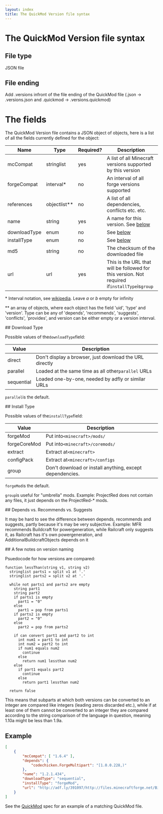 ```yaml
---
layout: index
title: The QuickMod Version file syntax
---
```


# The QuickMod Version file syntax

## File type

JSON file

## File ending

Add .versions infront of the file ending of the QuickMod file (<name>.json -> <name>.versions.json and <name>.quickmod -> <name>.versions.quickmod)

# The fields

The QuickMod Version file contains a JSON object of objects, here is a list of all the fields currently defined for the object:

Name | Type | Required? | Description
---- | ---- | --------- | -----------
mcCompat | stringlist | yes | A list of all Minecraft versions supported by this version
forgeCompat | interval\* | no | An interval of all forge versions supported
references | objectlist\*\* | no | A list of all dependencies, conflicts etc. etc.
name | string | yes | A name for this version. See [below](#note_versions)
downloadType | enum | no | See [below](#downloadtype)
installType | enum | no | See [below](#installtype)
md5 | string | no | The checksum of the downloaded file
url | url | yes | This is the URL that will be followed for this version. Not required if`installType`is`group`

\* Interval notation, see [wikipedia](http://en.wikipedia.org/wiki/Interval_%28mathematics%29#Notations_for_intervals). Leave _a_ or _b_ empty for infinity

\*\* an array of objects, where each object has the field 'uid', 'type' and 'version'. Type can be any of 'depends', 'recommends', 'suggests', 'conflicts', 'provides', and version can be either empty or a version interval.

<a id="downloadtype">
## Download Type
</a>

Possible values of the`downloadType`field:

Value | Description
----- | -----------
direct | Don't display a browser, just download the URL directly
parallel | Loaded at the same time as all other`parallel` URLs
sequential | Loaded one-by-one, needed by adfly or similar URLs

`parallel`is the default.

<a id="installtype">
## Install Type
</a>

Possible values of the`installType`field:

Value | Description
----- | -----------
forgeMod | Put into`<minecraft>/mods/`
forgeCoreMod | Put into`<minecraft>/coremods/`
extract | Extract at`<minecraft>`
configPack | Extract at`<minecraft>/configs`
group | Don't download or install anything, except dependencies.

`forgeMod`is the default.

`group`is useful for "umbrella" mods. Example: ProjectRed does not contain any files, it just depends on the ProjectRed-* mods.

<a id="note_recommends">
## Depends vs. Recommends vs. Suggests
</a>

It may be hard to see the difference between depends, recommends and suggests, partly because it's may be very subjective.
Example: MFR recommends Buildcraft for powergeneration, while Railcraft only suggests it, as Railcraft has it's own powergeneration, and AdditionalBuildcraftObjects depends on it

<a id="note_versions">
## A few notes on version naming
</a>

Psuedocode for how versions are compared:

```
function lessThan(string v1, string v2)
  stringlist parts1 = split v1 at '.'
  stringlist parts2 = split v2 at '.'

  while not parts1 and parts2 are empty
    string part1
    string part2
    if parts1 is empty
      part1 = "0"
    else
      part1 = pop from parts1
    if parts2 is empty
      part2 = "0"
    else
      part2 = pop from parts2

    if can convert part1 and part2 to int
      int num1 = part1 to int
      int num2 = part2 to int
      if num1 equals num2
        continue
      else
        return num1 lessthan num2
    else
      if part1 equals part2
        continue
      else
        return part1 lessthan num2

  return false
```

This means that subparts at which both versions can be converted to an integer are compared like integers (leading zeros discarded etc.), while if at least one of them cannot be converted to an integer they are compared according to the string comparison of the language in question, meaning 1.10a might be less than 1.9a.

## Example

```json
[
    {
        "mcCompat": [ "1.6.4" ],
        "depends": {
            "codechicken.ForgeMultipart": "[1.0.0.228,)"
        },
        "name": "1.2.1.434",
        "downloadType": "sequential",
        "installType": "forgeMod",
        "url": "http://adf.ly/391097/http://files.minecraftforge.net/BiomesOPlenty/BiomesOPlenty-universal-1.6.4-1.2.1.434.jar"
    }
]
```

See the [QuickMod](qm_spec.html) spec for an example of a matching QuickMod file.

